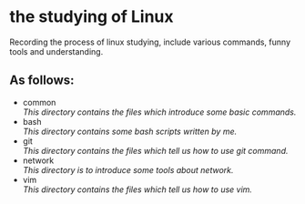 # the studying of Linux
Recording the process of linux studying, include various commands, funny tools and understanding.

## As follows:
- common  
*This directory contains the files which introduce some basic commands.*
- bash  
*This directory contains some bash scripts written by me.*
- git  
_This directory contains the files which tell us how to use git command._
- network  
*This directory is to introduce some tools about network.*
- vim  
*This directory contains the files which tell us how to use vim.*
